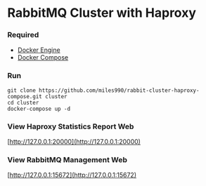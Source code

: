 # RabbitMQ Cluster with Haproxy 

### Required
- [Docker Engine](https://docs.docker.com/engine/installation/)
- [Docker Compose](https://docs.docker.com/compose/install/)

### Run

```
git clone https://github.com/miles990/rabbit-cluster-haproxy-compose.git cluster
cd cluster
docker-compose up -d
```

### View Haproxy Statistics Report Web
[http://127.0.0.1:20000](http://127.0.0.1:20000)

### View RabbitMQ Management Web
[http://127.0.0.1:15672](http://127.0.0.1:15672)
